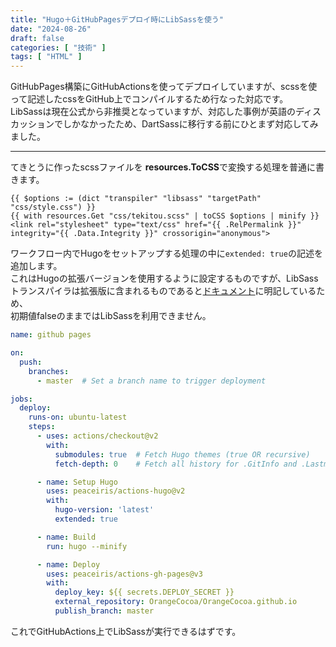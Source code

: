 ```yaml
---
title: "Hugo＋GitHubPagesデプロイ時にLibSassを使う"
date: "2024-08-26"
draft: false
categories: [ "技術" ]
tags: [ "HTML" ] 
---
```


GitHubPages構築にGitHubActionsを使ってデプロイしていますが、scssを使って記述したcssをGitHub上でコンパイルするため行なった対応です。  
LibSassは現在公式から非推奨となっていますが、対応した事例が英語のディスカッションでしかなかったため、DartSassに移行する前にひとまず対応してみました。  

---

てきとうに作ったscssファイルを **resources.ToCSS**で変換する処理を普通に書きます。

```
{{ $options := (dict "transpiler" "libsass" "targetPath" "css/style.css") }}
{{ with resources.Get "css/tekitou.scss" | toCSS $options | minify }}
<link rel="stylesheet" type="text/css" href="{{ .RelPermalink }}" integrity="{{ .Data.Integrity }}" crossorigin="anonymous">
```

ワークフロー内でHugoをセットアップする処理の中に`extended: true`の記述を追加します。  
これはHugoの拡張バージョンを使用するように設定するものですが、LibSassトランスパイラは拡張版に含まれるものであると[ドキュメント](https://gohugo.io/functions/resources/tocss/)に明記しているため、  
初期値falseのままではLibSassを利用できません。

``` config.yml
name: github pages

on:
  push:
    branches:
      - master  # Set a branch name to trigger deployment

jobs:
  deploy:
    runs-on: ubuntu-latest
    steps:
      - uses: actions/checkout@v2
        with:
          submodules: true  # Fetch Hugo themes (true OR recursive)
          fetch-depth: 0    # Fetch all history for .GitInfo and .Lastmod

      - name: Setup Hugo
        uses: peaceiris/actions-hugo@v2
        with:
          hugo-version: 'latest'
          extended: true

      - name: Build
        run: hugo --minify

      - name: Deploy
        uses: peaceiris/actions-gh-pages@v3
        with:
          deploy_key: ${{ secrets.DEPLOY_SECRET }}
          external_repository: OrangeCocoa/OrangeCocoa.github.io
          publish_branch: master
```

これでGitHubActions上でLibSassが実行できるはずです。